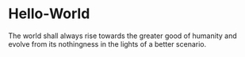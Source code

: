# Hello-World
The world shall always rise towards the greater good of humanity and evolve from its nothingness in the lights of a better scenario.
